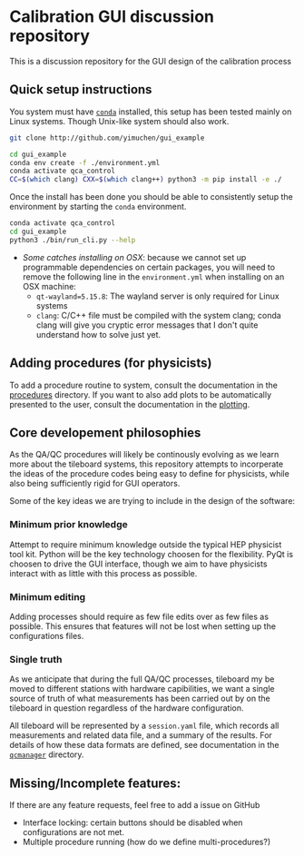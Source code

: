 # Calibration GUI discussion repository

This is a discussion repository for the GUI design of the calibration process

## Quick setup instructions

You system must have [`conda`][conda] installed, this setup has been tested
mainly on Linux systems. Though Unix-like system should also work.

```bash
git clone http://github.com/yimuchen/gui_example

cd gui_example
conda env create -f ./environment.yml
conda activate qca_control
CC=$(which clang) CXX=$(which clang++) python3 -m pip install -e ./
```

Once the install has been done you should be able to consistently setup the
environment by starting the `conda` environment.

```bash
conda activate qca_control
cd gui_example
python3 ./bin/run_cli.py --help
```

- *Some catches installing on OSX*: because we cannot set up programmable
  dependencies on certain packages, you will need to remove the following line
  in the `environment.yml` when installing on an OSX machine:
  - `qt-wayland=5.15.8`: The wayland server is only required for Linux systems
  - `clang`: C/C++ file must be compiled with the system clang; conda clang
    will give you cryptic error messages that I don't quite understand how to
    solve just yet.

## Adding procedures (for physicists)

To add a procedure routine to system, consult the documentation in the
[procedures](src/qcmanager/procedures) directory. If you want to also add plots
to be automatically presented to the user, consult the documentation in the
[plotting](src/qcmanager/plotting).


## Core developement philosophies

As the QA/QC procedures will likely be continously evolving as we learn more
about the tileboard systems, this repository attempts to incorperate the ideas
of the procedure codes being easy to define for physicists, while also being
sufficiently rigid for GUI operators.

Some of the key ideas we are trying to include in the design of the software:

### Minimum prior knowledge

Attempt to require minimum knowledge outside the typical HEP physicist tool
kit. Python will be the key technology choosen for the flexibility. PyQt is
choosen to drive the GUI interface, though we aim to have physicists interact
with as little with this process as possible.

### Minimum editing

Adding processes should require as few file edits over as few files as
possible. This ensures that features will not be lost when setting up the
configurations files.

### Single truth

As we anticipate that during the full QA/QC processes, tileboard my be moved to
different stations with hardware capibilities, we want a single source of truth
of what measurements has been carried out by on the tileboard in question
regardless of the hardware configuration.

All tileboard will be represented by a `session.yaml` file, which records all
measurements and related data file, and a summary of the results. For details
of how these data formats are defined, see documentation in the
[`qcmanager`](src/qcmanager) directory.

## Missing/Incomplete features:

If there are any feature requests, feel free to add a issue on GitHub

- Interface locking: certain buttons should be disabled when configurations are
  not met.
- Multiple procedure running (how do we define multi-procedures?)

[conda]: https://conda.io/projects/conda/en/latest/user-guide/install/index.html
